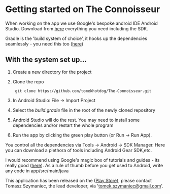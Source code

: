 # Getting started on The Connoisseur

When working on the app we use Google's bespoke android IDE Android Studio. Download from [here](https://developer.android.com/sdk/index.html) everything you need including the SDK.

Gradle is the 'build system of choice', it hooks up the dependencies seamlessly - you need this too ([here](https://gradle.org))

## With the system set up...

1. Create a new directory for the project
2. Clone the repo

		git clone https://github.com/tomekhotdog/The-Connoisseur.git

3. In Android Studio: File -> Import Project
4. Select the *build.gradle* file in the root of the newly cloned repository
5. Android Studio will do the rest. You may need to install some dependencies and/or restart the whole program
6. Run the app by clicking the green play button (or Run -> Run App).

You control all the dependencies via Tools -> Android -> SDK Manager. Here you can download a plethora of tools including Android Gear SDK,etc.

I would recommend using Google's magic box of tutorials and guides - its really good ([here](http://developer.android.com/index.html)). As a rule of thumb before you get used to Android, write any code in app/src/main/java

This application has been released on the ([Play Store](https://play.google.com/store/apps/details?id=com.theconnoisseur)), please contact Tomasz Szymaniec, the lead developer, via 'tomek.szymaniec@gmail.com'.